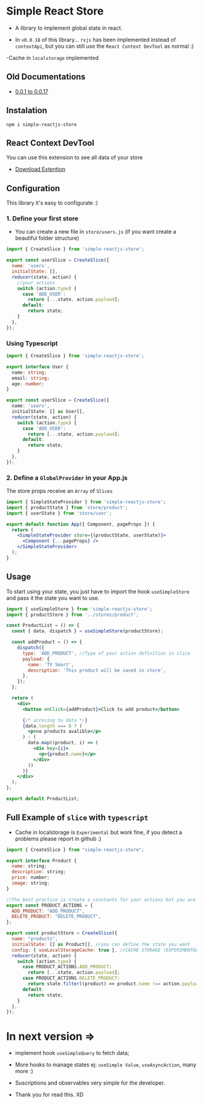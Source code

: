 # Simple React Store

- A library to implement global state in react.

- In `v0.0.18` of this library... `rxjs` has been implemented instead of `contextApi`, but you can still use the `React Context DevTool` as normal :)

-Cache in `localstorage` implemented

## Old Documentations

- [0.0.1 to 0.0.17](./oldDocs/0.0.17.md)

## Instalation

`npm i simple-reactjs-store`

## React Context DevTool

You can use this extension to see all data of your store

- [Download Extention](https://chrome.google.com/webstore/detail/react-context-devtool/oddhnidmicpefilikhgeagedibnefkcf)

## Configuration

This library it's easy to configurate :)

### 1. Define your first store

- You can create a new file in `store/users.js` (if you want create a beautiful folder structure)

```js
import { CreateSlice } from 'simple-reactjs-store';

export const userSlice = CreateSlice({
  name: 'users',
  initialState: [],
  reducer(state, action) {
    //your actions
    switch (action.type) {
      case 'ADD_USER':
        return [...state, action.payload];
      default:
        return state;
    }
  },
});
```

### Using Typescript

```ts
import { CreateSlice } from 'simple-reactjs-store';

export interface User {
  name: string;
  email: string;
  age: number;
}

export const userSlice = CreateSlice({
  name: 'users',
  initialState: [] as User[],
  reducer(state, action) {
    switch (action.type) {
      case 'ADD_USER':
        return [...state, action.payload];
      default:
        return state;
    }
  },
});
```

### 2. Define a `GlobalProvider` in your App.js

The store props receive an `Array` of `Slices`

```jsx
import { SimpleStateProvider } from 'simple-reactjs-store';
import { productState } from 'store/product';
import { userState } from 'store/user';

export default function App({ Component, pageProps }) {
  return (
    <SimpleStateProvider store={(productState, userState)}>
      <Component {...pageProps} />
    </SimpleStateProvider>
  );
}
```

## Usage

To start using your state, you just have to import the hook `useSimpleStore` and pass it the state you want to use.

```jsx
import { useSimpleStore } from 'simple-reactjs-store';
import { productStore } from '../stores/product';

const ProductList = () => {
  const { data, dispatch } = useSimpleStore(productStore);

  const addProduct = () => {
    dispatch({
      type: 'ADD_PRODUCT', //Type of your action definition in slice
      payload: {
        name: 'TV Smart',
        description: 'This product will be saved in store',
      },
    });
  };

  return (
    <div>
      <button onClick={addProduct}>Click to add product</button>

      {/* accesing to data */}
      {data.length === 0 ? (
        <p>no products avalible</p>
      ) : (
        data.map((product, i) => (
          <div key={i}>
            <p>{product.name}</p>
          </div>
        ))
      )}
    </div>
  );
};

export default ProductList;
```

## Full Example of `slice` with `typescript`

- Cache in localstorage is `Experimental` but work fine, if you detect a problems please report in github :)

```jsx
import { CreateSlice } from "simple-reactjs-store";

export interface Product {
  name: string;
  description: string;
  price: number;
  image: string;
}

//The best practice is create a constants for your actions but you are free to do what you want
export const PRODUCT_ACTIONS = {
  ADD_PRODUCT: "ADD_PRODUCT",
  DELETE_PRODUCT: "DELETE_PRODUCT",
};

export const productStore = CreateSlice({
  name: "products",
  initialState: [] as Product[], //you can define the state you want
  config: { useLocalStorageCache: true }, //CACHE STORAGE (EXPERIMENTAL)
  reducer(state, action) {
    switch (action.type) {
      case PRODUCT_ACTIONS.ADD_PRODUCT:
        return [...state, action.payload];
      case PRODUCT_ACTIONS.DELETE_PRODUCT:
        return state.filter((product) => product.name !== action.payload);
      default:
        return state;
    }
  },
});
```

# In next version =>

- implement hook `useSimpleQuery` to fetch data;

- More hooks to manage states ej: `useSimple Value`, `useAsyncAction`, many more :)

- Suscriptions and observables very simple for the developer.

- Thank you for read this.
XD